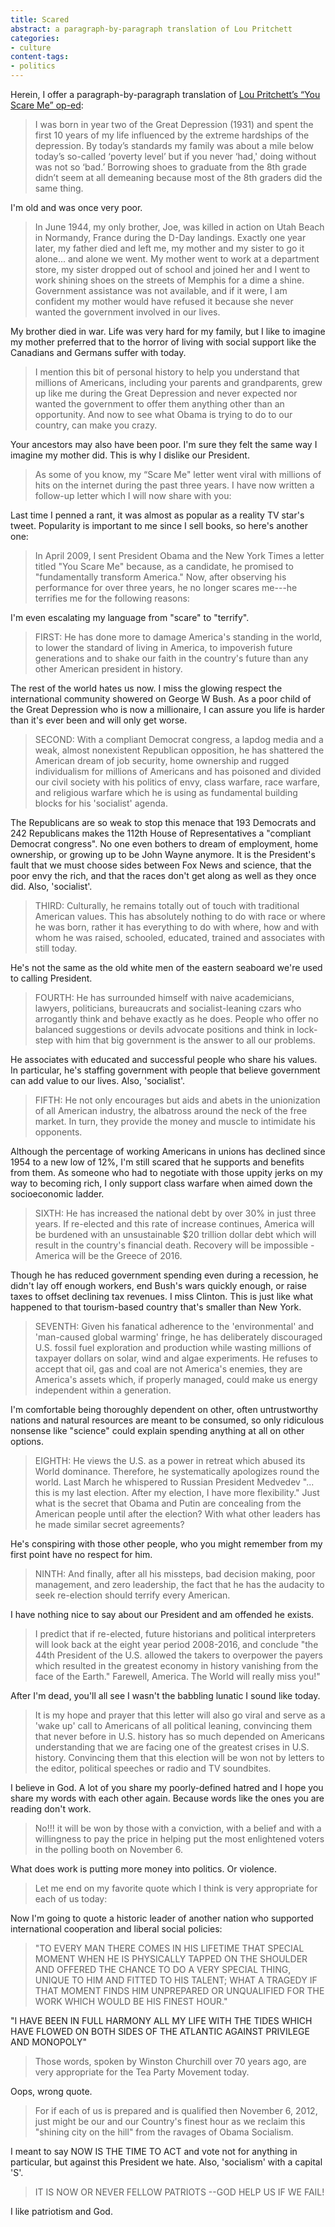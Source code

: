 ```yaml
---
title: Scared
abstract: a paragraph-by-paragraph translation of Lou Pritchett
categories:
- culture
content-tags:
- politics
---
```


Herein, I offer a paragraph-by-paragraph translation of [Lou Pritchett’s “You Scare Me” op-ed](http://www.canyon-news.com/artman2/publish/Point_of_View_1136/They_Never_Expected_Govt_To_Offer_Anything.php):

> I was born in year two of  the Great Depression (1931) and spent the first 10 years of my life  influenced by the extreme hardships of the depression. By today’s standards my family was about a mile below today’s so-called ‘poverty level’ but if you never ‘had,' doing without was not so ‘bad.’ Borrowing shoes to graduate from the 8th grade didn’t seem at all demeaning because most of the 8th graders did the same thing.

I'm old and was once very poor.

> In June 1944, my only brother, Joe, was killed in action on Utah Beach in Normandy, France during the D-Day landings. Exactly one year later, my father died and left me, my mother and my sister to go it alone... and alone we went. My mother went to work at a department store, my sister dropped out of school and joined her and I went to work shining shoes on the streets of Memphis for a dime a shine. Government assistance was not available, and if it were, I am confident my mother would have refused it because she never wanted the government involved in our lives.

My brother died in war. Life was very hard for my family, but I like to imagine my mother preferred that to the horror of living with social support like the Canadians and Germans suffer with today.

> I mention this bit of personal history to help you understand that millions of Americans, including your parents and grandparents, grew up like me  during the Great Depression and never expected nor wanted the government to offer them anything other than an opportunity. And now to see what Obama is trying to do to our country, can make you crazy.

Your ancestors may also have been poor. I'm sure they felt the same way I imagine my mother did. This is why I dislike our President.

> As some of  you know, my “Scare Me" letter went viral with millions of hits on the internet during the past three years. I  have now written a follow-up letter which I will now share with you:

Last time I penned a rant, it was almost as popular as a reality TV star's tweet. Popularity is important to me since I sell books, so here's another one:

> In April 2009, I sent President Obama and the New York Times a letter titled "You Scare Me" because, as a candidate, he promised to "fundamentally transform America." Now, after observing his performance for over three years, he no longer scares me---he terrifies me for the following reasons:

I'm even escalating my language from "scare" to "terrify".

> FIRST: He has done more to damage America's standing in the world, to lower the standard of living in America, to impoverish future generations and to shake our faith in the country's future than any other American president in history.

The rest of the world hates us now. I miss the glowing respect the international community showered on George W Bush. As a poor child of the Great Depression who is now a millionaire, I can assure you life is harder than it's ever been and will only get worse.

> SECOND: With a compliant Democrat congress, a lapdog media and a weak, almost nonexistent Republican opposition, he  has shattered the American dream of job security, home ownership and rugged individualism for millions of Americans and has poisoned and divided our civil society with his politics of envy, class warfare, race warfare, and religious warfare which  he is using as fundamental building blocks for his 'socialist' agenda.

The Republicans are so weak to stop this menace that 193 Democrats and 242 Republicans makes the 112th House of Representatives a "compliant Democrat congress". No one even bothers to dream of employment, home ownership, or growing up to be John Wayne anymore. It is the President's fault that we must choose sides between Fox News and science, that the poor envy the rich, and that the races don't get along as well as they once did. Also, 'socialist'.

> THIRD: Culturally, he remains totally out of touch with traditional American values. This has absolutely nothing to do with race or where he was born, rather it has everything to do with where, how and with whom he was raised, schooled, educated, trained and associates with still today.

He's not the same as the old white men of the eastern seaboard we're used to calling President.

> FOURTH: He has surrounded himself with naive academicians, lawyers, politicians, bureaucrats and socialist-leaning czars who arrogantly think and behave exactly as he does. People who  offer no balanced suggestions or devils advocate positions and think in lock-step with him that big government is the answer to all our problems.

He associates with educated and successful people who share his values. In particular, he's staffing government with people that believe government can add value to our lives. Also, 'socialist'.

> FIFTH: He  not only encourages  but aids and abets in the unionization of all American industry, the albatross around the neck of the free market. In turn, they provide the money and muscle to intimidate his opponents.

Although the percentage of working Americans in unions has declined since 1954 to a new low of 12%, I'm still scared that he supports and benefits from them. As someone who had to negotiate with those uppity jerks on my way to becoming rich, I only support class warfare when aimed down the socioeconomic ladder.

> SIXTH: He has increased the national debt by over 30% in just three years. If re-elected and this rate of increase continues, America  will be burdened with an unsustainable $20 trillion dollar debt which will result in the country's financial death. Recovery will be impossible - America will  be the  Greece of 2016.

Though he has reduced government spending even during a recession, he didn't lay off enough workers, end Bush's wars quickly enough, or raise taxes to offset declining tax revenues. I miss Clinton. This is just like what happened to that tourism-based country that's smaller than New York.

> SEVENTH: Given  his  fanatical adherence to the 'environmental'  and  'man-caused global warming' fringe, he has deliberately discouraged U.S. fossil fuel exploration and production while wasting millions of taxpayer dollars on solar, wind and algae experiments. He refuses to accept that oil, gas and coal are not America's enemies, they are America's assets which, if properly managed, could make us energy independent within a generation.

I'm comfortable being thoroughly dependent on other, often untrustworthy nations and natural resources are meant to be consumed, so only ridiculous nonsense like "science" could explain spending anything at all on other options.

> EIGHTH: He views the U.S. as a power in retreat which abused its World dominance. Therefore, he systematically apologizes round the world. Last March he whispered to Russian President Medvedev "... this is my last election. After my election, I have more flexibility." Just what is the secret that Obama and Putin are concealing from the American people until after the election? With what other leaders has he made similar secret agreements?

He's conspiring with those other people, who you might remember from my first point have no respect for him.

> NINTH: And finally, after all his missteps, bad decision making, poor management, and zero leadership, the fact that  he has  the audacity to seek re-election should terrify every American.

I have nothing nice to say about our President and am offended he exists.

> I predict that if re-elected, future historians and political interpreters will  look back at the eight year period 2008-2016, and conclude "the 44th  President of the U.S. allowed the takers to overpower the payers which resulted in the  greatest economy in history vanishing from the face of the Earth." Farewell, America. The World will really miss you!"

After I'm dead, you'll all see I wasn't the babbling lunatic I sound like today.

> It is my hope and prayer that this letter will also go viral and serve as a 'wake up' call to Americans of all political leaning, convincing  them that never before in U.S. history has so much depended on Americans  understanding that we are facing one of the greatest crises in U.S. history. Convincing them that this election will be won not by letters to the editor, political speeches or radio and TV soundbites.

I believe in God. A lot of you share my poorly-defined hatred and I hope you share my words with each other again. Because words like the ones you are reading don't work.

> No!!!  it will be won by those with a conviction, with a belief and with a willingness to pay the price in helping put the most enlightened voters in the polling booth on November 6.

What does work is putting more money into politics. Or violence.

> Let me end on my favorite quote which I think is very appropriate for each of us today:

Now I'm going to quote a historic leader of another nation who supported international cooperation and liberal social policies:

> "TO EVERY MAN THERE COMES IN HIS LIFETIME THAT SPECIAL MOMENT WHEN HE IS PHYSICALLY TAPPED ON THE SHOULDER AND OFFERED THE CHANCE TO DO A VERY SPECIAL THING, UNIQUE TO HIM AND FITTED TO HIS TALENT; WHAT A TRAGEDY IF THAT MOMENT FINDS HIM UNPREPARED OR UNQUALIFIED FOR THE WORK WHICH WOULD BE HIS FINEST HOUR."

"I HAVE BEEN IN FULL HARMONY ALL MY LIFE WITH THE TIDES WHICH HAVE FLOWED ON BOTH SIDES OF THE ATLANTIC AGAINST PRIVILEGE AND MONOPOLY"

> Those words, spoken by Winston Churchill over 70 years ago, are very appropriate for the Tea Party Movement today.

Oops, wrong quote.

> For if each of us is prepared and is qualified then November 6, 2012,  just might be our and our Country's finest hour as we reclaim this "shining city on the hill" from the ravages of Obama Socialism.

I meant to say NOW IS THE TIME TO ACT and vote not for anything in particular, but against this President we hate. Also, 'socialism' with a capital 'S'.

> IT IS NOW OR NEVER FELLOW PATRIOTS --GOD  HELP US IF WE FAIL!

I like patriotism and God.
